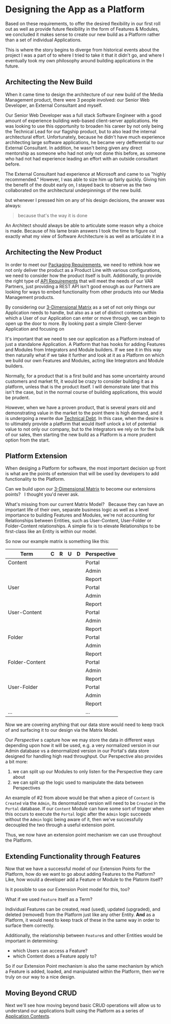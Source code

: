# Designing the App as a Platform

Based on these requirements, to offer the desired flexibility in our first roll out as well as
provide future flexibility in the form of Features & Modules, we concluded it makes sense to
create our new build as a Platform rather than a set of individual Applications.

This is where the story begins to diverge from historical events about the project I was a part of
to where I tried to take it that it didn't go, and where I eventually took my own philosophy
around building applications in the future.

## Architecting the New Build

When it came time to design the architecture of our new build of the Media Management product,
there were 3 people involved: our Senior Web Developer, an External Consultant and myself.

Our Senior Web Developer was a full stack Software Engineer with a good amount of experience
building web-based client-server applications.  He was looking to use this opportunity to broaden
his career by not only being the Technical Lead for our flagship product, but to also lead the
internal architectural effort.  Unfortunately, because he didn't have much experience architecting
large software applications, he became very defferential to our External Consultant.  In addition,
he wasn't being given any direct mentorship as someone who had not only not done this before, as
someone who had not had experience leading an effort with an outside consultant before.

The External Consultant had experience at Microsoft and came to us "highly recommended."
However, I was able to size him up fairly quickly.  Giving him the benefit of the doubt early on, I stayed back to observe as the two collaborated on the architectural underpinnings of the new build.



but whenever I pressed him on any of his design
decisions, the answer was always:

> because that's the way it is done

An Architect should always be able to articulate some reason why a choice is made.  Because of his
lame brain answers I took the time to figure out exactly what my view of Software Architecture is
as well as articulate it in a


## Architecting the New Product

In order to meet our [Packaging Requirements](reqs.md#packaging-requirements), we need to rethink
how we not only deliver the product as a Product Line with various configurations, we need to
consider how the product itself is built.  Additionally, to provide the right type of [API Requirements](reqs.md#api-requirements)
that will meet the needs of our VAR Partners, just providing a REST API isn't good enough as
our Partners are looking for ways to embed functionality from other products into our Media
Management products.

By considering our [3-Dimensional Matrix](matrix.md) as a set of not only things our Application
needs to handle, but also as a set of distinct contexts within which a User of our Application
can enter or move through, we can begin to open up the door to more.  By looking past a simple
Client-Server Application and focusing on

It's important that we need to see our application as a Platform instead of just a standalone
Application.  A Platform that has hooks for adding Features and Modules from Integrators and
Module builders.  If we see it in this way then naturally what if we take it further and look
at it as a Platform on which we build our own Features and Modules, acting like Integrators and
Module builders.

Normally, for a product that is a first build and has some uncertainty around customers and market
fit, it would be crazy to consider building it as a platform, unless that is the product itself.
I will demonstrate later that this isn't the case, but in the normal course of building applications, this would be prudent.

However, when we have a proven product, that is several years old and demonstrating value in the market to the point there is high demand, and it is undergoing a rewrite due [Technical Debt](problem.md#tech-debt).  In this case, when the desire is to ultimately provide a platform that
would itself unlock a lot of potential value to not only our company, but to the Integrators we
rely on for the bulk of our sales, then starting the new build as a Platform is a more prudent
option from the start.

## Platform Extension

When desiging a Platform for software, the most important decision up front is what are the points
of extension that will be used by developers to add functionality to the Platform.

Can we build upon our [3-Dimensional Matrix](matrix.md) to become our extensions points?  
I thought you'd never ask.

What's missing from our current Matrix Model?  
Because they can have an important life of their own, separate business logic as well as a level
importance to building Features and Modules, we're not accounting for Relationships between
Entities, such as User-Content, User-Folder or Folder-Content relationships.  A simple fix is to
elevate Relationships to be first-class like an Entity is within our model.

So now our example matrix is something like this:

| Term           | C | R | U | D | Perspective |
|----------------|---|---|---|---|-------------|
| Content        |   |   |   |   | Portal      |
|                |   |   |   |   | Admin       |
|                |   |   |   |   | Report      |
| User           |   |   |   |   | Portal      |
|                |   |   |   |   | Admin       |
|                |   |   |   |   | Report      |
| User-Content   |   |   |   |   | Portal      |
|                |   |   |   |   | Admin       |
|                |   |   |   |   | Report      |
| Folder         |   |   |   |   | Portal      |
|                |   |   |   |   | Admin       |
|                |   |   |   |   | Report      |
| Folder-Content |   |   |   |   | Portal      |
|                |   |   |   |   | Admin       |
|                |   |   |   |   | Report      |
| User-Folder    |   |   |   |   | Portal      |
|                |   |   |   |   | Admin       |
|                |   |   |   |   | Report      |
| …              |   |   |   |   | …           |

Now we are covering anything that our data store would need to keep track of and surfacing it to
our design via the Matrix Model.

Our _Perspective_ s capture how we may store the data in different ways depending upon how
it will be used, e.g. a very normalized version in our Admin database vs a denormalized version in
our Portal's data store designed for handling high read throughput.  Our Perspective also provides
a bit more:

1. we can split up our Modules to only listen for the Perspective they care about
2. we can split up the logic used to manipulate the data between Perspectives

An example of #2 from above would be that when a piece of `Content` is `Created` via the `Admin`,
its denormalized version will need to be `Created` in the `Portal` database.  If our `Content`
Module can have some sort of trigger when this occurs to execute the `Portal` logic after the
`Admin` logic succeeds without the `Admin` logic being aware of it, then we've successfully
decoupled the two through a useful extension point.

Thus, we now have an extension point mechanism we can use throughout the Platform.

## Extending Functionality through Features

Now that we have a successful model of our Extension Points for the Platform, how do we want to go
about adding Features to the Platform?  Like, how would a developer add a Feature or Module to the
Platorm itself?

Is it possible to use our Extension Point model for this, too?

What if we used `Feature` itself as a Term?

Individual Features can be created, read (used), updated (upgraded), and deleted (removed) from
the Platform just like any other Entity.  **And** as a Platform, it would need to keep track of
these in the same way in order to surface them correctly.

Additionally, the relationship between `Feature`s and other Entities would be important in
determining:

* which Users can access a Feature?
* which Content does a Feature apply to?

So if our Extension Point mechanism is also the same mechanism by which a Feature is added,
loaded, and manipulated within the Platform, then we're truly on our way to a nice design.

## Moving Beyond CRUD

Next we'll see how moving beyond basic CRUD operations will allow us to understand our
applications built using the Platform as a series of [Application Contexts](appcons.md).
